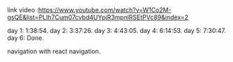 link video :https://www.youtube.com/watch?v=W1Co2M-gsQE&list=PLIh7Cum07cvbd4UYpjR3mpnlRSEtPVc89&index=2

day 1:   1:38:54.
day 2:   3:37:26.
day 3:   4:43:05.
day 4:   6:14:53.
day 5:   7:30:47.
day 6:   Done.
 
 navigation with react navigation.